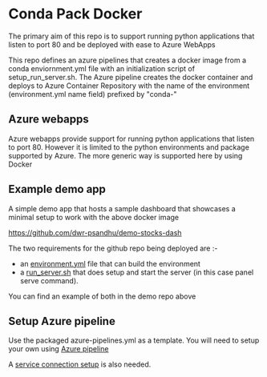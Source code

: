 # Conda Pack Docker

The primary aim of this repo is to support running python applications that listen to port 80 and be deployed with ease to Azure WebApps

This repo defines an azure pipelines that creates a docker image from a conda enviornment.yml file with an initialization script of setup_run_server.sh. The Azure pipeline creates the docker container and deploys to Azure Container Repository with the name of the environment (environment.yml name field) prefixed by "conda-"

## Azure webapps

Azure webapps provide support for running python applications that listen to port 80. However it is limited to the python environments and package supported by Azure. The more generic way is supported here by using Docker

## Example demo app

A simple demo app that hosts a sample dashboard that showcases a minimal setup to work with the above docker image

https://github.com/dwr-psandhu/demo-stocks-dash


The two requirements for the github repo being deployed are :-
 * an [environment.yml](https://github.com/dwr-psandhu/demo-stocks-dash/blob/master/environment.yml) file that can build the environment
 * a [run_server.sh](https://github.com/dwr-psandhu/demo-stocks-dash/blob/master/run_server.sh) that does setup and start the server (in this case panel serve command). 
 
You can find an example of both in the demo repo above


## Setup Azure pipeline

Use the packaged azure-pipelines.yml as a template. You will need to setup your own using [Azure pipeline](https://learn.microsoft.com/en-us/azure/devops/pipelines/?view=azure-devops)

A [service connection setup](https://learn.microsoft.com/en-us/azure/devops/pipelines/library/service-endpoints?view=azure-devops&tabs=yaml ) is also needed.
